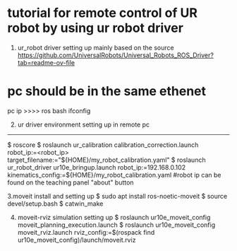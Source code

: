 # tutorial for remote control of UR robot by using ur robot driver


1. ur_robot driver setting up
mainly based on the source https://github.com/UniversalRobots/Universal_Robots_ROS_Driver?tab=readme-ov-file
# pc should be in the same ethenet
pc ip >>>> ros bash ifconfig

2. ur driver environment setting up in remote pc
***********************************************************
$ roscore
$ roslaunch ur_calibration calibration_correction.launch \
  robot_ip:=<robot_ip> target_filename:="${HOME}/my_robot_calibration.yaml"
$ roslaunch ur_robot_driver ur10e_bringup.launch robot_ip:=192.168.0.102  kinematics_config:=${HOME}/my_robot_calibration.yaml
#robot ip can be found on the teaching panel "about" button

3.moveit install and setting up
$ sudo apt install ros-noetic-moveit
$ source devel/setup.bash
$ catwin_make

4. moveit-rviz simulation setting up
$ roslaunch ur10e_moveit_config moveit_planning_execution.launch
$ roslaunch ur10e_moveit_config moveit_rviz.launch rviz_config:=$(rospack find ur10e_moveit_config)/launch/moveit.rviz

